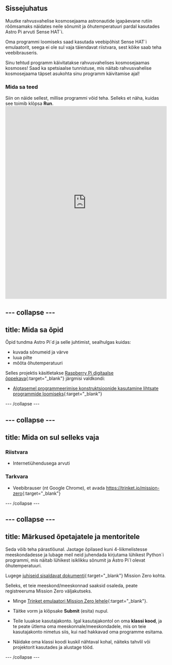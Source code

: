 ## Sissejuhatus

Muutke rahvusvahelise kosmosejaama astronautide igapäevane rutiin rõõmsamaks näidates neile sõnumit ja õhutemperatuuri pardal kasutades Astro Pi arvuti Sense HAT´i.

Oma programmi loomiseks saad kasutada veebipõhist Sense HAT´i emulaatorit, seega ei ole sul vaja täiendavat riistvara, sest kõike saab teha veebibrauseris.

Sinu tehtud programm käivitatakse rahvusvahelises kosmosejaamas kosmoses! Saad ka spetsiaalse tunnistuse, mis näitab rahvusvahelise kosmosejaama täpset asukohta sinu programm käivitamise ajal!

### Mida sa teed

Siin on näide sellest, millise programmi võid teha. Selleks et näha, kuidas see toimib klõpsa **Run**. <iframe src="https://trinket.io/embed/python/069f6138f7?outputOnly=true&start=result" width="100%" height="600" frameborder="0" marginwidth="0" marginheight="0" allowfullscreen mark="crwd-mark"></iframe> 

--- collapse ---
---
title: Mida sa õpid
---
Õpid tundma Astro Pi´d ja selle juhtimist, sealhulgas kuidas:

+ kuvada sõnumeid ja värve
+ luua pilte
+ mõõta õhutemperatuuri

Selles projektis käsitletakse [Raspberry Pi digitaalse õppekava](http://rpf.io/curriculum){:target="_blank"} järgmisi valdkondi:

+ [Algtasemel programmeerimise konstruktsioonide kasutamine lihtsate programmide loomiseks](https://curriculum.raspberrypi.org/programming/creator/){:target="_blank"}

--- /collapse ---

--- collapse ---
---
title: Mida on sul selleks vaja
---
### Riistvara

+ Internetiühendusega arvuti

### Tarkvara

+ Veebibrauser (nt Google Chrome), et avada <https://trinket.io/mission-zero>{:target="_blank"}

--- /collapse ---

--- collapse ---
---
title: Märkused õpetajatele ja mentoritele
---
Seda võib teha pärastlõunal. Jaotage õpilased kuni 4-liikmelistesse meeskondadesse ja lubage meil neid juhendada kirjutama lühikest Python´i programmi, mis näitab lühikest isiklikku sõnumit ja Astro Pi´l olevat õhutemperatuuri.

Lugege [juhiseid sisaldavat dokumenti](http://esamultimedia.esa.int/docs/edu/European_Astro_Pi_Challenge_Mission_Zero_guidelines.pdf){:target="_blank"} Mission Zero kohta.

Selleks, et teie meeskond/meeskonnad saaksid osaleda, peate registreeruma Mission Zero väljakutseks.

+ Minge [Trinket emulaatori Mission Zero lehele](https://trinket.io/mission-zero/register){:target="_blank"}.

+ Täitke vorm ja klõpsake **Submit** (esita) nupul.

+ Teile luuakse kasutajakonto. Igal kasutajakontol on oma **klassi kood**, ja te peate ütlema oma meeskonnale/meeskondadele, mis on teie kasutajakonto nimetus siis, kui nad hakkavad oma programme esitama.

+ Näidake oma klassi koodi kuskil nähtaval kohal, näiteks tahvlil või projektorit kasutades ja alustage tööd.

--- /collapse ---